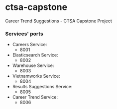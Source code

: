 # ctsa-capstone
Career Trend Suggestions - CTSA Capstone Project

### Services' ports
- Careers Service: 
  - 8001
- Elasticsearch Service: 
  - 8002
- Warehouse Service:
  - 8003
- Vietnamworks Service:
  - 8004
- Results Suggestions Service:
  - 8005
- Career Trend Service:
  - 8006
